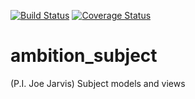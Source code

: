 [![Build Status](https://travis-ci.org/ambition-study/ambition-subject.svg?branch=develop)](https://travis-ci.org/ambition-study/ambition-subject) [![Coverage Status](https://coveralls.io/repos/github/ambition-study/ambition-subject/badge.svg?branch=develop)](https://coveralls.io/github/ambition-study/ambition-subject?branch=develop)

# ambition_subject

(P.I. Joe Jarvis) Subject models and views



